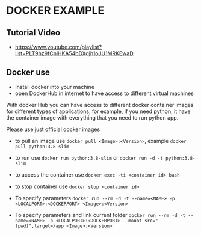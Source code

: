 # DOCKER EXAMPLE

## Tutorial Video

- https://www.youtube.com/playlist?list=PLT9hz9fCnlHKA54bDXqjh1oJU1MRKEwaD

## Docker use

- Install docker into your machine
- open DockerHub in internet to have access to different virtual machines

With docker Hub you can have access to different docker container images for different types of applications, for example, if you need python, it have the container image with everything that you need to run python app.

Please use just official docker images

- to pull an image use `docker pull <Image>:<Version>`, example `docker pull python:3.8-slim`
- to run use `docker run python:3.8-slim` or `docker run -d -t python:3.8-slim`
- to access the container use `docker exec -ti <container id> bash`
- to stop container use `docker stop <container id>`

- To specify parameters `docker run --rm -d -t --name=<NAME> -p <LOCALPORT>:<DOCKERPORT> <Image>:<Version>`
- To specify parameters and link current folder `docker run --rm -d -t --name=<NAME> -p <LOCALPORT>:<DOCKERPORT> --mount src="(pwd)",target=/app <Image>:<Version>`
